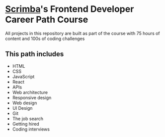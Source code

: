 # [Scrimba](https://scrimba.com/learn/frontend)'s Frontend Developer Career Path Course

All projects in this repository are built as part of the course with 75 hours of content and 100s of coding challenges

## This path includes
- HTML
- CSS
- JavaScript
- React
- APIs
- Web architecture
- Responsive design
- Web design
- UI Design
- Git
- The job search
- Getting hired
- Coding interviews
